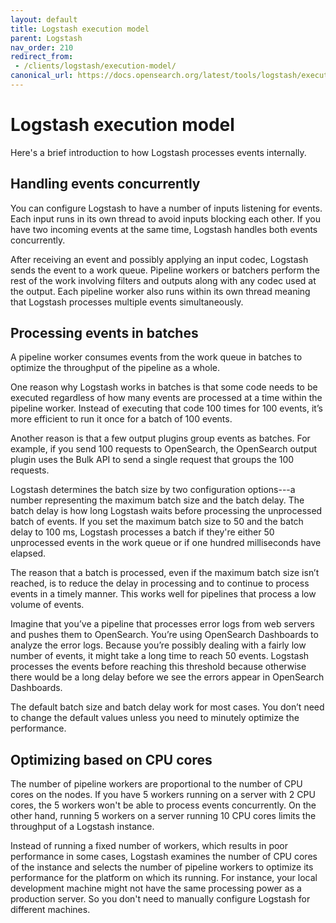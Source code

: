 ```yaml
---
layout: default
title: Logstash execution model
parent: Logstash
nav_order: 210
redirect_from:
 - /clients/logstash/execution-model/
canonical_url: https://docs.opensearch.org/latest/tools/logstash/execution-model/
---
```


# Logstash execution model

Here's a brief introduction to how Logstash processes events internally.

## Handling events concurrently

You can configure Logstash to have a number of inputs listening for events. Each input runs in its own thread to avoid inputs blocking each other. If you have two incoming events at the same time, Logstash handles both events concurrently.

After receiving an event and possibly applying an input codec, Logstash sends the event to a work queue. Pipeline workers or batchers perform the rest of the work involving filters and outputs along with any codec used at the output. Each pipeline worker also runs within its own thread meaning that Logstash processes multiple events simultaneously.

## Processing events in batches

A pipeline worker consumes events from the work queue in batches to optimize the throughput of the pipeline as a whole.

One reason why Logstash works in batches is that some code needs to be executed regardless of how many events are processed at a time within the pipeline worker. Instead of executing that code 100 times for 100 events, it’s more efficient to run it once for a batch of 100 events.

Another reason is that a few output plugins group events as batches. For example, if you send 100 requests to OpenSearch, the OpenSearch output plugin uses the Bulk API to send a single request that groups the 100 requests.

Logstash determines the batch size by two configuration options⁠---a number representing the maximum batch size and the batch delay. The batch delay is how long Logstash waits before processing the unprocessed batch of events.
If you set the maximum batch size to 50 and the batch delay to 100 ms, Logstash processes a batch if they're either 50 unprocessed events in the work queue or if one hundred milliseconds have elapsed.

The reason that a batch is processed, even if the maximum batch size isn’t reached, is to reduce the delay in processing and to continue to process events in a timely manner. This works well for pipelines that process a low volume of events.

Imagine that you’ve a pipeline that processes error logs from web servers and pushes them to OpenSearch. You’re using OpenSearch Dashboards to analyze the error logs. Because you’re possibly dealing with a fairly low number of events, it might take a long time to reach 50 events. Logstash processes the events before reaching this threshold because otherwise there would be a long delay before we see the errors appear in OpenSearch Dashboards.

The default batch size and batch delay work for most cases. You don’t need to change the default values unless you need to minutely optimize the performance.

## Optimizing based on CPU cores

The number of pipeline workers are proportional to the number of CPU cores on the nodes.
If you have 5 workers running on a server with 2 CPU cores, the 5 workers won't be able to process events concurrently. On the other hand, running 5 workers on a server running 10 CPU cores limits the throughput of a Logstash instance.

Instead of running a fixed number of workers, which results in poor performance in some cases, Logstash examines the number of CPU cores of the instance and selects the number of pipeline workers to optimize its performance for the platform on which its running. For instance, your local development machine might not have the same processing power as a production server. So you don't need to manually configure Logstash for different machines.
